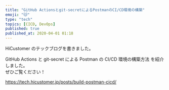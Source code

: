 ```yaml
---
title: "GitHub Actionsとgit-secretによるPostmanのCI/CD環境の構築"
emoji: "🐱"
type: "tech"
topics: [CICD, DevOps]
published: true
published_at: 2020-04-01 01:18
---
```


HiCustomer のテックブログを書きました。

GitHub Actions と git-secret による Postman の CI/CD 環境の構築方法 を紹介しました。  
ぜひご覧ください！

https://tech.hicustomer.jp/posts/build-postman-cicd/
